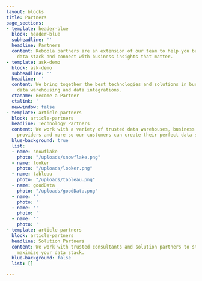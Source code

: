 ```yaml
---
layout: blocks
title: Partners
page_sections:
- template: header-blue
  block: header-blue
  subheadline: ''
  headline: Partners
  content: Keboola partners are an extension of our team to help you build your complete
    data stack and connect with business insights that matter.
- template: ask-demo
  block: ask-demo
  subheadline: ''
  headline: ''
  content: We bring together the best technologies and solutions in business intelligence,
    data warehousing and data integrations.
  ctaname: Become a Partner
  ctalink: ''
  newwindow: false
- template: article-partners
  block: article-partners
  headline: Technology Partners
  content: We work with a variety of trusted data warehouses, business intelligence
    providers and more so our customers can create their perfect data stack.
  blue-background: true
  list:
  - name: snowflake
    photo: "/uploads/snowflake.png"
  - name: looker
    photo: "/uploads/looker.png"
  - name: tableau
    photo: "/uploads/tableau.png"
  - name: goodData
    photo: "/uploads/goodData.png"
  - name: ''
    photo: ''
  - name: ''
    photo: ''
  - name: ''
    photo: ''
- template: article-partners
  block: article-partners
  headline: Solution Partners
  content: We work with trusted consultants and solution partners to streamline and
    maximize your data stack.
  blue-background: false
  list: []

---
```

